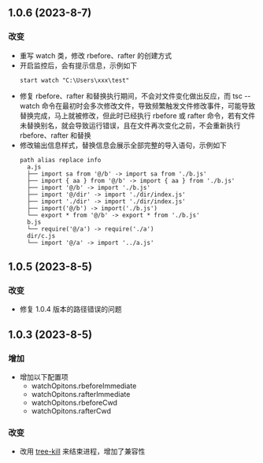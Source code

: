## 1.0.6 (2023-8-7)

### 改变

-   重写 watch 类，修改 rbefore、rafter 的创建方式
-   开启监控后，会有提示信息，示例如下
    ```
    start watch "C:\Users\xxx\test"
    ```
-   修复 rbefore、rafter 和替换执行期间，不会对文件变化做出反应，而 tsc --watch 命令在最初时会多次修改文件，导致频繁触发文件修改事件，可能导致替换完成，马上就被修改，但此时已经执行 rbefore 或 rafter 命令，若有文件未替换别名，就会导致运行错误，且在文件再次变化之前，不会重新执行 rbefore、rafter 和替换
-   修改输出信息样式，替换信息会展示全部完整的导入语句，示例如下
    ```
    path alias replace info
      a.js
      ├── import sa from '@/b' -> import sa from './b.js'
      ├── import { aa } from '@/b' -> import { aa } from './b.js'
      ├── import '@/b' -> import './b.js'
      ├── import '@/dir' -> import './dir/index.js'
      ├── import './dir' -> import './dir/index.js'
      ├── import('@/b') -> import('./b.js')
      └── export * from '@/b' -> export * from './b.js'
      b.js
      └── require('@/a') -> require('./a')
      dir/c.js
      └── import '@/a' -> import '../a.js'
    ```

## 1.0.5 (2023-8-5)

### 改变

-   修复 1.0.4 版本的路径错误的问题

## 1.0.3 (2023-8-5)

### 增加

-   增加以下配置项
    -   watchOpitons.rbeforeImmediate
    -   watchOpitons.rafterImmediate
    -   watchOpitons.rbeforeCwd
    -   watchOpitons.rafterCwd

### 改变

-   改用 [tree-kill](https://github.com/pkrumins/node-tree-kill) 来结束进程，增加了兼容性
